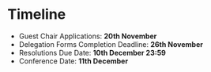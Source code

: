 # Timeline

- Guest Chair Applications: **20th November**
- Delegation Forms Completion Deadline: **26th November**
- Resolutions Due Date: **10th December 23:59**
- Conference Date: **11th December**
